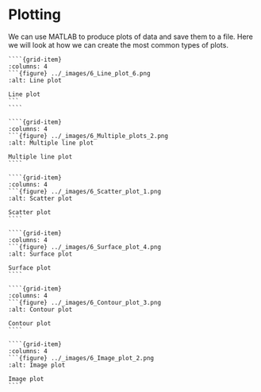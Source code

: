 # Plotting

We can use MATLAB to produce plots of data and save them to a file. Here we will look at how we can create the most common types of plots.

`````{grid}
````{grid-item}
:columns: 4
```{figure} ../_images/6_Line_plot_6.png
:alt: Line plot

Line plot
```
````

````{grid-item}
:columns: 4
```{figure} ../_images/6_Multiple_plots_2.png
:alt: Multiple line plot

Multiple line plot
````

````{grid-item}
:columns: 4
```{figure} ../_images/6_Scatter_plot_1.png
:alt: Scatter plot

Scatter plot
````

````{grid-item}
:columns: 4
```{figure} ../_images/6_Surface_plot_4.png
:alt: Surface plot

Surface plot
````

````{grid-item}
:columns: 4
```{figure} ../_images/6_Contour_plot_3.png
:alt: Contour plot

Contour plot
````

````{grid-item}
:columns: 4
```{figure} ../_images/6_Image_plot_2.png
:alt: Image plot

Image plot
````
`````

